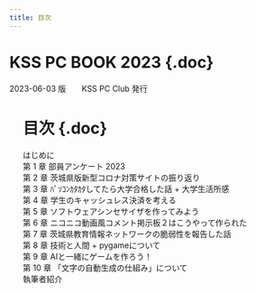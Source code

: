 ```yaml
---
title: 目次
---
```


<div class="front">

# KSS PC BOOK 2023 {.doc}

</div>
<div class="detail">
2023-06-03 版　　KSS PC Club 発行
</div>

<ol id="toc" role="doc-toc">

# 目次 {.doc}

- [はじめに](foreword.html)
- [第 1 章 部員アンケート 2023](questionnaire/index.html)
- [第 2 章 茨城県版新型コロナ対策サイトの振り返り](covid19-ibaraki/index.html)
- [第 3 章 ﾊﾟｿｺﾝｶﾀｶﾀしてたら大学合格した話 + 大学生活所感](tsukuba-ac/index.html)
- [第 4 章 学生のキャッシュレス決済を考える](cashless-payment/index.html)
- [第 5 章 ソフトウェアシンセサイザを作ってみよう](Synthesizer/index.html)
- [第 6 章 ニコニコ動画風コメント掲示板２はこうやって作られた](hrkn63_hnm/index.html)
- [第 7 章 茨城県教育情報ネットワークの脆弱性を報告した話](eno1220/index.html)
- [第 8 章 技術と人間 + pygameについて](tech-and-human/index.html)
- [第 9 章 AIと一緒にゲームを作ろう！](make-game-with-ai/index.html)
- [第 10 章 「文字の自動生成の仕組み」について](font-generation/index.html)
- [執筆者紹介](comments.html)

</ol>